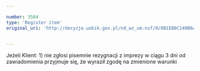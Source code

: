 ```yaml
---

number: 3504
type: 'Register item'
original_uri: 'http://decyzje.uokik.gov.pl/nd_wz_um.nsf/0/0B1EB0C140B6A6E3C1257A5200358A7B?OpenDocument'


---
```


Jeżeli Klient: 1) nie zgłosi pisemnie rezygnacji z imprezy w ciągu 3 dni od zawiadomienia przyjmuje się, że wyraził zgodę na zmienione warunki
